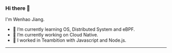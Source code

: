 ### Hi there 👋
I'm Wenhao Jiang.
- 🌱 I’m currently learning OS, Distributed System and eBPF.
- 🔭 I’m currently working on Cloud Native.
- 📆 I worked in Teambition with Javascript and Node.js.

<!--
**xujiajiadexiaokeai/xujiajiadexiaokeai** is a ✨ _special_ ✨ repository because its `README.md` (this file) appears on your GitHub profile.

Here are some ideas to get you started:

- 🔭 I’m currently working on ...
- 🌱 I’m currently learning ...
- 👯 I’m looking to collaborate on ...
- 🤔 I’m looking for help with ...
- 💬 Ask me about ...
- 📫 How to reach me: ...
- 😄 Pronouns: ...
- ⚡ Fun fact: ...
-->

---
<img src="https://github.com/xujiajiadexiaokeai/xujiajiadexiaokeai/blob/output/github-contribution-grid-snake.svg" alt="" style="max-width: 100%;">

